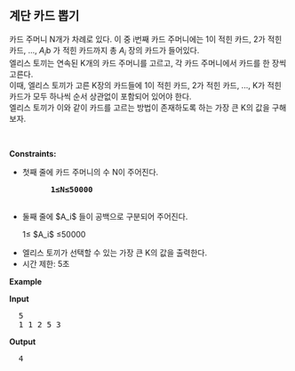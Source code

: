 계단 카드 뽑기
---
카드 주머니 N개가 차례로 있다.
이 중 i번째 카드 주머니에는 1이 적힌 카드, 2가 적힌 카드, ..., $A_i$b 가 적힌 카드까지 총 $A_i$ 장의 카드가 들어있다.  
엘리스 토끼는 연속된 K개의 카드 주머니를 고르고, 각 카드 주머니에서 카드를 한 장씩 고른다.  
이때, 엘리스 토끼가 고른 K장의 카드들에 1이 적힌 카드, 2가 적힌 카드, ..., K가 적힌 카드가 모두 하나씩 순서 상관없이 포함되어 있어야 한다.  
엘리스 토끼가 이와 같이 카드를 고르는 방법이 존재하도록 하는 가장 큰 K의 값을 구해보자.  

<p>&nbsp;</p>
<p><strong>Constraints:</strong></p>
<ul>
  <li>
    첫째 줄에 카드 주머니의 수 N이 주어진다.
    <pre>
      <strong>1≤N≤50000</strong>
    </pre>
  </li>
  <li>
    둘째 줄에 $A_i$ 들이 공백으로 구분되어 주어진다. <p></p>
    1≤ $A_i$ ≤50000 <p></p>
  </li>
  <li>엘리스 토끼가 선택할 수 있는 가장 큰 K의 값을 출력한다.</li>
	<li>시간 제한: 5초 </li>
</ul>

<p><strong class="example">Example</strong></p>
  
<p><strong>Input</strong></p>
<pre>
  5
  1 1 2 5 3
</pre>
  
<p><strong>Output</strong></p>
<pre>
  4
</pre>
  
